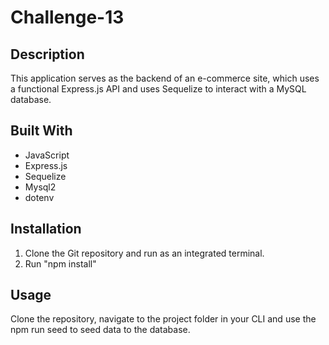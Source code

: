# Challenge-13

## Description
This application serves as the backend of an e-commerce site, which uses a functional Express.js API and uses Sequelize to interact with a MySQL database.

## Built With
* JavaScript
* Express.js
* Sequelize
* Mysql2
* dotenv

## Installation
1. Clone the Git repository and run as an integrated terminal.
2. Run "npm install"

## Usage
Clone the repository, navigate to the project folder in your CLI and use the npm run seed to seed data to the database.
